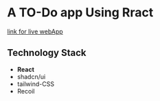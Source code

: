 # A TO-Do app Using Rract

[link for live webApp](https://kaushikkatodoapp.netlify.app)

## Technology Stack
- **React**
- shadcn/ui
- tailwind-CSS
- Recoil
